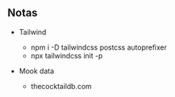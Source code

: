 ## Notas

- Tailwind
    - npm i -D tailwindcss postcss autoprefixer
    - npx tailwindcss init -p

- Mook data
    - thecocktaildb.com
